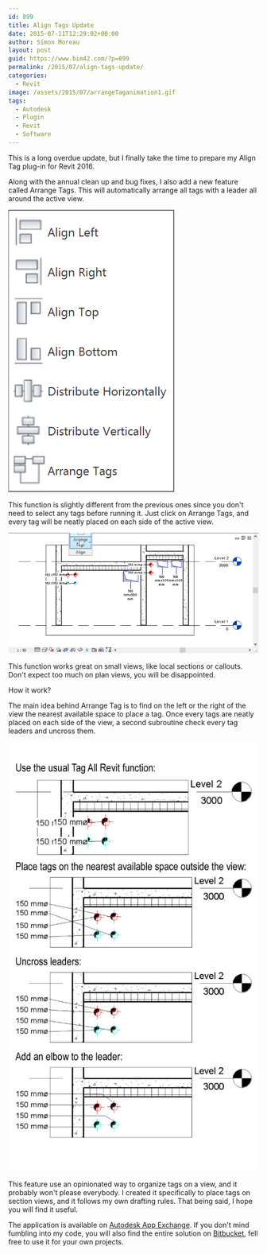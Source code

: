 ```yaml
---
id: 899
title: Align Tags Update
date: 2015-07-11T12:29:02+00:00
author: Simon Moreau
layout: post
guid: https://www.bim42.com/?p=899
permalink: /2015/07/align-tags-update/
categories:
  - Revit
image: /assets/2015/07/arrangeTaganimation1.gif
tags:
  - Autodesk
  - Plugin
  - Revit
  - Software
---
```

This is a long overdue update, but I finally take the time to prepare my Align Tag plug-in for Revit 2016.

Along with the annual clean up and bug fixes, I also add a new feature called Arrange Tags. This will automatically arrange all tags with a leader all around the active view.

![Buttons](/assets/2015/07/Buttons.png)

This function is slightly different from the previous ones since you don't need to select any tags before running it. Just click on Arrange Tags, and every tag will be neatly placed on each side of the active view.

![arrangeTaganimation1](/assets/2015/07/arrangeTaganimation1.gif)

This function works great on small views, like local sections or callouts. Don't expect too much on plan views, you will be disappointed.

How it work?

The main idea behind Arrange Tag is to find on the left or the right of the view the nearest available space to place a tag. Once every tags are neatly placed on each side of the view, a second subroutine check every tag leaders and uncross them.

![process1](/assets/2015/07/process1.jpg)

This feature use an opinionated way to organize tags on a view, and it probably won't please everybody. I created it specifically to place tags on section views, and it follows my own drafting rules. That being said, I hope you will find it useful.

The application is available on [Autodesk App Exchange](https://apps.exchange.autodesk.com/RVT/en/Detail/Index?id=appstore.exchange.autodesk.com%3aalign_windows32and64%3aen). If you don't mind fumbling into my code, you will also find the entire solution on [Bitbucket](https://bitbucket.org/simonmoreau/align-tag), fell free to use it for your own projects.
